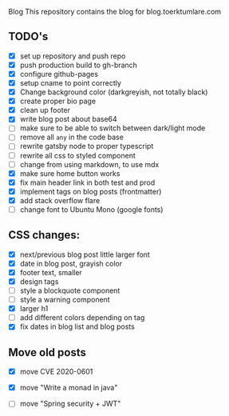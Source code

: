  Blog
This repository contains the blog for blog.toerktumlare.com

## TODO's
- [x] set up repository and push repo
- [x] push production build to gh-branch
- [x] configure github-pages
- [x] setup cname to point correctly
- [x] Change background color (darkgreyish, not totally black)
- [x] create proper bio page
- [x] clean up footer
- [x] write blog post about base64
- [ ] make sure to be able to switch between dark/light mode
- [ ] remove all `any` in the code base
- [ ] rewrite gatsby node to proper typescript
- [ ] rewrite all css to styled component
- [ ] change from using markdown, to use mdx
- [x] make sure home button works
- [x] fix main header link in both test and prod
- [x] implement tags on blog posts (frontmatter)
- [x] add stack overflow flare
- [ ] change font to Ubuntu Mono (google fonts)

## CSS changes:
 - [x] next/previous blog post little larger font
 - [x] date in blog post, grayish color
 - [x] footer text, smaller
 - [x] design tags
 - [ ] style a blockquote component
 - [ ] style a warning component
 - [x] larger h1
 - [ ] add different colors depending on tag
 - [x] fix dates in blog list and blog posts

## Move old posts
 - [x] move CVE 2020-0601
 - [x] move "Write a monad in java"
 - [ ] move "Spring security + JWT"

